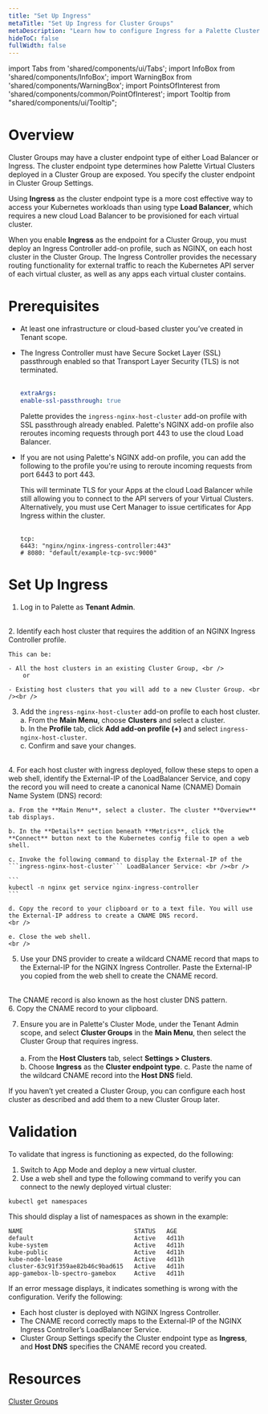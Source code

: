 ```yaml
---
title: "Set Up Ingress"
metaTitle: "Set Up Ingress for Cluster Groups"
metaDescription: "Learn how to configure Ingress for a Palette Cluster Group"
hideToC: false
fullWidth: false
---
```


import Tabs from 'shared/components/ui/Tabs';
import InfoBox from 'shared/components/InfoBox';
import WarningBox from 'shared/components/WarningBox';
import PointsOfInterest from 'shared/components/common/PointOfInterest';
import Tooltip from "shared/components/ui/Tooltip";

# Overview

Cluster Groups may have a cluster endpoint type of either Load Balancer or Ingress. The cluster endpoint type determines how Palette Virtual Clusters deployed in a Cluster Group are exposed. You specify the cluster endpoint in Cluster Group Settings.

Using **Ingress** as the cluster endpoint type is a more cost effective way to access your Kubernetes workloads than using type **Load Balancer**, which requires a new cloud Load Balancer to be provisioned for each virtual cluster.

When you enable **Ingress** as the endpoint for a Cluster Group, you must deploy an Ingress Controller add-on profile, such as NGINX, on each host cluster in the Cluster Group. The Ingress Controller provides the necessary routing functionality for external traffic to reach the Kubernetes API server of each virtual cluster, as well as any apps each virtual cluster contains. 

# Prerequisites

- At least one infrastructure or cloud-based cluster you’ve created in Tenant scope.
- The Ingress Controller must have Secure Socket Layer (SSL) passthrough enabled so that Transport Layer Security (TLS) is not terminated. <br /><br />

    ```yml
    extraArgs:        
  enable-ssl-passthrough: true
    ```

    Palette provides the ```ingress-nginx-host-cluster``` add-on profile with SSL passthrough already enabled. Palette's NGINX add-on profile also reroutes incoming requests through port 443 to use the cloud Load Balancer. 

- If you are not using Palette's NGINX add-on profile, you can add the following to the profile you're using to reroute incoming requests from port 6443 to port 443. 

    This will terminate TLS for your Apps at the cloud Load Balancer while still allowing you to connect to the API servers of your Virtual Clusters. Alternatively, you must use Cert Manager to issue certificates for App Ingress within the cluster.<br /><br />

    ```
    tcp:   
    6443: "nginx/nginx-ingress-controller:443"  
    # 8080: "default/example-tcp-svc:9000"
    ```


# Set Up Ingress

1. Log in to Palette as **Tenant Admin**.
<br />
2. Identify each host cluster that requires the addition of an NGINX Ingress Controller profile.

    This can be:

    - All the host clusters in an existing Cluster Group, <br />
        or
    
    - Existing host clusters that you will add to a new Cluster Group. <br /><br />

3. Add the ```ingress-nginx-host-cluster``` add-on profile to each host cluster. <br />
    a. From the **Main Menu**, choose **Clusters** and select a cluster.<br />
    b. In the **Profile** tab, click **Add add-on profile (+)** and select ```ingress-nginx-host-cluster```. <br />
    c. Confirm and save your changes.
<br />
4. For each host cluster with ingress deployed, follow these steps to open a web shell, identify the External-IP of the LoadBalancer Service, and copy the record you will need to create a canonical Name (CNAME) Domain Name System (DNS) record:

    a. From the **Main Menu**, select a cluster. The cluster **Overview** tab displays. 

    b. In the **Details** section beneath **Metrics**, click the **Connect** button next to the Kubernetes config file to open a web shell. 
    
    c. Invoke the following command to display the External-IP of the ```ingress-nginx-host-cluster``` LoadBalancer Service: <br /><br />

    ```
    kubectl -n nginx get service nginx-ingress-controller
    ``` 

    d. Copy the record to your clipboard or to a text file. You will use the External-IP address to create a CNAME DNS record.
    <br />

    e. Close the web shell.
    <br />

5. Use your DNS provider to create a wildcard CNAME record that maps to the External-IP for the NGINX Ingress Controller. Paste the External-IP you copied from the web shell to create the CNAME record.
<br />
<InfoBox>
    The CNAME record is also known as the host cluster DNS pattern.
</InfoBox> 
<br />
6. Copy the CNAME record to your clipboard.
<br />

7. Ensure you are in Palette's Cluster Mode, under the Tenant Admin scope, and select **Cluster Groups** in the **Main Menu**, then select the Cluster Group that requires ingress.<br /><br />
    a. From the **Host Clusters** tab, select **Settings > Clusters**.   
    b. Choose **Ingress** as the **Cluster endpoint type**. 
    c. Paste the name of the wildcard CNAME record into the **Host DNS** field.

<InfoBox>
If you haven’t yet created a Cluster Group, you can configure each host cluster as described and add them to a new Cluster Group later.
</InfoBox>

# Validation

To validate that ingress is functioning as expected, do the following: 

1. Switch to App Mode and deploy a new virtual cluster.
2. Use a web shell and type the following command to verify you can connect to the newly deployed virtual cluster:

```
kubectl get namespaces
```
This should display a list of namespaces as shown in the example: 
<br />

``` 
NAME                               STATUS   AGE
default                            Active   4d11h
kube-system                        Active   4d11h
kube-public                        Active   4d11h
kube-node-lease                    Active   4d11h
cluster-63c91f359ae82b46c9bad615   Active   4d11h
app-gamebox-lb-spectro-gamebox     Active   4d11h
```

If an error message displays, it indicates something is wrong with the configuration. Verify the following:

- Each host cluster is deployed with NGINX Ingress Controller.
- The CNAME record correctly maps to the External-IP of the NGINX Ingress Controller’s LoadBalancer Service.
- Cluster Group Settings specify the Cluster endpoint type as **Ingress**, and **Host DNS** specifies the CNAME record you created.

# Resources

[Cluster Groups](https://docs.spectrocloud.com/devx/cluster-groups)






